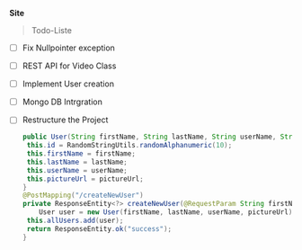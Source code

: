 **Site**

> Todo-Liste

- [ ] Fix Nullpointer exception
- [ ] REST API for Video Class
- [ ] Implement User creation
- [ ] Mongo DB Intrgration
- [ ] Restructure the Project
  
  ```java
  public User(String firstName, String lastName, String userName, String pictureUrl) {  
   this.id = RandomStringUtils.randomAlphanumeric(10);  
   this.firstName = firstName;  
   this.lastName = lastName;  
   this.userName = userName;  
   this.pictureUrl = pictureUrl;  
  }  
  @PostMapping("/createNewUser")  
  private ResponseEntity<?> createNewUser(@RequestParam String firstName, @RequestParam String lastName,@RequestParam String userName,@RequestParam String pictureUrl){  
      User user = new User(firstName, lastName, userName, pictureUrl);  
   this.allUsers.add(user);  
   return ResponseEntity.ok("success");  
  }
  ```
